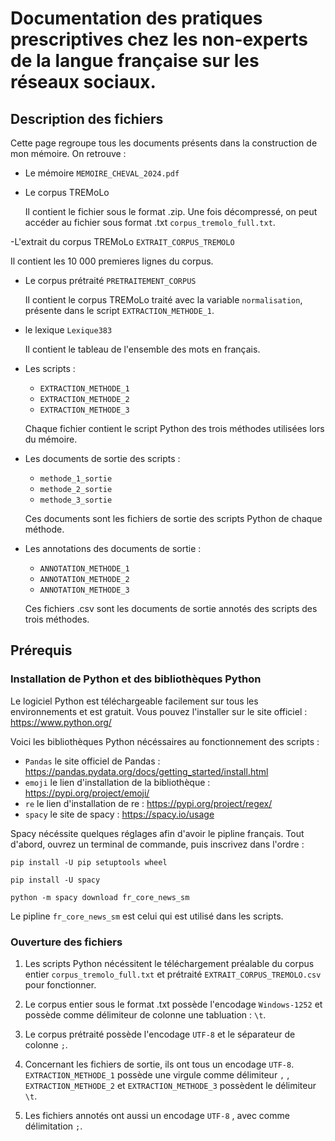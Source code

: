 # Documentation des pratiques prescriptives chez les non-experts de la langue française sur les réseaux sociaux.

## Description des fichiers
Cette page regroupe tous les documents présents dans la construction de mon mémoire.
On retrouve :

- Le mémoire `MEMOIRE_CHEVAL_2024.pdf`

- Le corpus TREMoLo

  Il contient le fichier sous le format .zip. Une fois décompressé, on peut accéder au fichier sous format .txt `corpus_tremolo_full.txt`.

-L'extrait du corpus TREMoLo `EXTRAIT_CORPUS_TREMOLO`

Il contient les 10 000 premieres lignes du corpus.

- Le corpus prétraité `PRETRAITEMENT_CORPUS`
  
  Il contient le corpus TREMoLo traité avec la variable `normalisation`, présente dans le script `EXTRACTION_METHODE_1`.

- le lexique `Lexique383`
  
  Il contient le tableau de l'ensemble des mots en français.
  
- Les scripts :
  * `EXTRACTION_METHODE_1`
  * `EXTRACTION_METHODE_2`
  * `EXTRACTION_METHODE_3`
    
  Chaque fichier contient le script Python des trois méthodes utilisées lors du mémoire.
  
- Les documents de sortie des scripts :
  * `methode_1_sortie`
  * `methode_2_sortie`
  * `methode_3_sortie`
    
   Ces documents sont les fichiers de sortie des scripts Python de chaque méthode.

- Les annotations des documents de sortie :
  * `ANNOTATION_METHODE_1`
  * `ANNOTATION_METHODE_2`
  * `ANNOTATION_METHODE_3`
    
  Ces fichiers .csv sont les documents de sortie annotés des scripts des trois méthodes.

## Prérequis

### Installation de Python et des bibliothèques Python 

Le logiciel Python est téléchargeable facilement sur tous les environnements et est gratuit. Vous pouvez l'installer sur le site officiel : https://www.python.org/

Voici les bibliothèques Python nécéssaires au fonctionnement des scripts : 
- `Pandas` le site officiel de Pandas : https://pandas.pydata.org/docs/getting_started/install.html
- `emoji` le lien d'installation de la bibliothèque : https://pypi.org/project/emoji/
- `re` le lien d'installation de re : https://pypi.org/project/regex/
- `spacy` le site de spacy : https://spacy.io/usage

Spacy nécéssite quelques réglages afin d'avoir le pipline français. Tout d'abord, ouvrez un terminal de commande, puis inscrivez dans l'ordre :

`pip install -U pip setuptools wheel`

`pip install -U spacy`

`python -m spacy download fr_core_news_sm`

Le pipline `fr_core_news_sm` est celui qui est utilisé dans les scripts. 

### Ouverture des fichiers

1. Les scripts Python nécéssitent le téléchargement préalable du corpus entier `corpus_tremolo_full.txt` et prétraité `EXTRAIT_CORPUS_TREMOLO.csv` pour fonctionner. 

2. Le corpus entier sous le format .txt possède l'encodage `Windows-1252` et possède comme délimiteur de colonne une tabluation : `\t`.

3. Le corpus prétraité possède l'encodage `UTF-8` et le séparateur de colonne `;`.

4. Concernant les fichiers de sortie, ils ont tous un encodage `UTF-8`. `EXTRACTION_METHODE_1` possède une virgule comme délimiteur `,` , `EXTRACTION_METHODE_2` et 
`EXTRACTION_METHODE_3` possèdent le délimiteur `\t`.

5. Les fichiers annotés ont aussi un encodage `UTF-8` , avec comme délimitation `;`.
